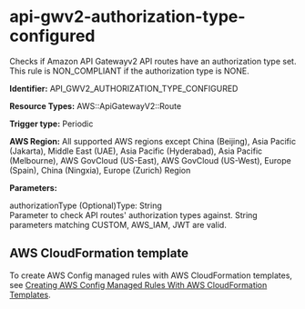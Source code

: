 # api\-gwv2\-authorization\-type\-configured<a name="api-gwv2-authorization-type-configured"></a>

Checks if Amazon API Gatewayv2 API routes have an authorization type set\. This rule is NON\_COMPLIANT if the authorization type is NONE\. 

**Identifier:** API\_GWV2\_AUTHORIZATION\_TYPE\_CONFIGURED

**Resource Types:** AWS::ApiGatewayV2::Route

**Trigger type:** Periodic

**AWS Region:** All supported AWS regions except China \(Beijing\), Asia Pacific \(Jakarta\), Middle East \(UAE\), Asia Pacific \(Hyderabad\), Asia Pacific \(Melbourne\), AWS GovCloud \(US\-East\), AWS GovCloud \(US\-West\), Europe \(Spain\), China \(Ningxia\), Europe \(Zurich\) Region

**Parameters:**

authorizationType \(Optional\)Type: String  
Parameter to check API routes' authorization types against\. String parameters matching CUSTOM, AWS\_IAM, JWT are valid\.

## AWS CloudFormation template<a name="w2aac12c33c15b9c19c17"></a>

To create AWS Config managed rules with AWS CloudFormation templates, see [Creating AWS Config Managed Rules With AWS CloudFormation Templates](aws-config-managed-rules-cloudformation-templates.md)\.